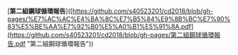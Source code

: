 \[**第二組鋼球循環報告**\]\([https://github.com/s40523201/cd2018/blob/gh-pages/%E7%AC%AC%E4%BA%8C%E7%B5%84%E9%8B%BC%E7%90%83%E5%BE%AA%E7%92%B0%E5%A0%B1%E5%91%8A.pdf](https://github.com/s40523201/cd2018/blob/gh-pages/第二組鋼球循環報告.pdf "第二組鋼球循環報告")\)

